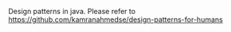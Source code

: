 Design patterns in java.
Please refer to <a href="https://github.com/kamranahmedse/design-patterns-for-humans" title="design-patterns-php">
https://github.com/kamranahmedse/design-patterns-for-humans</a>